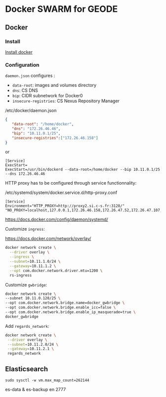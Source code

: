 # Docker SWARM for GEODE

## Docker

### Install

[Install docker](https://docs.docker.com/install/)

### Configuration

`daemon.json` configures :

* `data-root`: images and volumes directory
* `dns`: CS DNS
* `bip`: CIDR subnetwork for Docker0
* `insecure-registries`: CS Nexus Repository Manager 

/etc/docker/daemon.json
```json
{ 
   "data-root": "/home/docker",
   "dns": "172.26.46.46",
   "bip": "10.11.0.1/25",
   "insecure-registries":["172.26.46.158"]
}
```

or

```properties
[Service]
ExecStart=
ExecStart=/usr/bin/dockerd --data-root=/home/docker --bip 10.11.0.1/25 --dns 172.26.46.46
```


HTTP proxy has to be configured through service functionnality:

/etc/systemd/system/docker.service.d/http-proxy.conf
```properties
[Service]
Environment="HTTP_PROXY=http://proxy2.si.c-s.fr:3128/" "NO_PROXY=localhost,127.0.0.1,172.26.46.158,172.26.47.52,172.26.47.107,172.26.47.112"
```

https://docs.docker.com/config/daemon/systemd/

Customize `ingress`:

https://docs.docker.com/network/overlay/

```bash
docker network create \
  --driver overlay \
  --ingress \
  --subnet=10.11.1.0/24 \
  --gateway=10.11.1.2 \
  --opt com.docker.network.driver.mtu=1200 \
  rs-ingress
```

Customize `gwbridge`:

```bash
docker network create \
--subnet 10.11.0.128/25 \
--opt com.docker.network.bridge.name=docker_gwbridge \
--opt com.docker.network.bridge.enable_icc=false \
--opt com.docker.network.bridge.enable_ip_masquerade=true \
docker_gwbridge
```

Add `regards_network`:


```bash
docker network create \
 --driver overlay \
 --subnet=10.11.2.0/24 \
 --gateway=10.11.2.1 \
 regards_network
```

## Elasticsearch

```
sudo sysctl -w vm.max_map_count=262144
```

es-data & es-backup en 2777